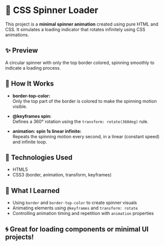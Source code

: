 # 🔄 CSS Spinner Loader

This project is a **minimal spinner animation** created using pure HTML and CSS. It simulates a loading indicator that rotates infinitely using CSS animations.

## ✨ Preview

A circular spinner with only the top border colored, spinning smoothly to indicate a loading process.

## 🧠 How It Works

- **border-top-color:**  
  Only the top part of the border is colored to make the spinning motion visible.

- **@keyframes spin:**  
  Defines a 360° rotation using the `transform: rotate(360deg)` rule.

- **animation: spin 1s linear infinite:**  
  Repeats the spinning motion every second, in a linear (constant speed) and infinite loop.

## 🧪 Technologies Used

- HTML5
- CSS3 (border, animation, transform, keyframes)

## 🎯 What I Learned

- Using `border` and `border-top-color` to create spinner visuals
- Animating elements using `@keyframes` and `transform: rotate`
- Controlling animation timing and repetition with `animation` properties

## 🌀 Great for loading components or minimal UI projects!